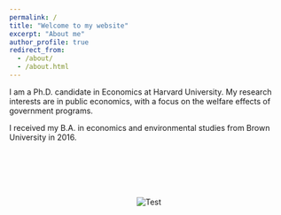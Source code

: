 ```yaml
---
permalink: /
title: "Welcome to my website"
excerpt: "About me"
author_profile: true
redirect_from: 
  - /about/
  - /about.html
---
```


I am a Ph.D. candidate in Economics at Harvard University. My research interests are in public economics, with a focus on the welfare effects of government programs.

I received my B.A. in economics and environmental studies from Brown University in 2016.

<p style="text-align:center; margin-top:100px"><img src="images/bio-photo-2.jpg" alt="Test"> </p>